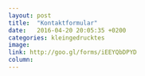 ```yaml
---
layout: post
title:  "Kontaktformular"
date:   2016-04-20 20:05:35 +0200
categories: kleingedrucktes
image:
link: http://goo.gl/forms/iEEYQbDPYD
column:
---
```

<script>
location.href="http://goo.gl/forms/iEEYQbDPYD"
</script>
